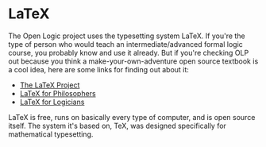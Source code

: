 # LaTeX

The Open Logic project uses the typesetting system LaTeX. If you're the type of person who would teach an intermediate/advanced formal logic course, you probably know and use it already. But if you're checking OLP out because you think a make-your-own-adventure open source textbook is a cool idea, here are some links for finding out about it:

- [The LaTeX Project](http://www.latex-project.org/)
- [LaTeX for Philosophers](http://www.ucalgary.ca/rzach/blog/2013/11/latex-for-philosophers.html)
- [LaTeX for Logicians](http://www.logicmatters.net/latex-for-logicians/)

LaTeX is free, runs on basically every type of computer, and is open source itself. The system it's based on, TeX, was designed specifically for mathematical typesetting.

